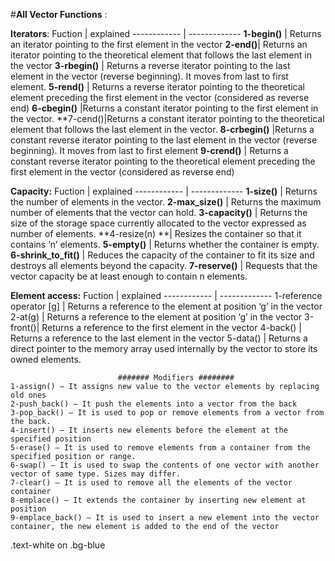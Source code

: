 #**All Vector Functions** :

**Iterators**:
Fuction | explained
------------ | -------------
**1-begin()** | Returns an iterator pointing to the first element in the vector
**2-end()**| Returns an iterator pointing to the theoretical element that follows the last element in the vector
**3-rbegin()** | Returns a reverse iterator pointing to the last element in the vector (reverse beginning). It moves from last to first element.
**5-rend()** | Returns a reverse iterator pointing to the theoretical element preceding the first element in the vector (considered as reverse end)
**6-cbegin()** |Returns a constant iterator pointing to the first element in the vector.
**7-cend()|Returns a constant iterator pointing to the theoretical element that follows the last element in the vector.
**8-crbegin()** |Returns a constant reverse iterator pointing to the last element in the vector (reverse beginning). It moves from last to first element
**9-crend()** | Returns a constant reverse iterator pointing to the theoretical element preceding the first element in the vector (considered as reverse end)

                           
**Capacity:** 
Fuction | explained
------------ | -------------
**1-size()** | Returns the number of elements in the vector.
**2-max_size()** | Returns the maximum number of elements that the vector can hold.
**3-capacity()** | Returns the size of the storage space currently allocated to the vector expressed as number of elements.
**4-resize(n) **| Resizes the container so that it contains ‘n’ elements.
**5-empty()** | Returns whether the container is empty.
**6-shrink_to_fit()** | Reduces the capacity of the container to fit its size and destroys all elements beyond the capacity.
**7-reserve()** | Requests that the vector capacity be at least enough to contain n elements.
                           
						   
**Element access:**
Fuction | explained
------------ | -------------
1-reference operator [g] | Returns a reference to the element at position ‘g’ in the vector
2-at(g) | Returns a reference to the element at position ‘g’ in the vector
3-front()| Returns a reference to the first element in the vector
4-back() | Returns a reference to the last element in the vector
5-data() | Returns a direct pointer to the memory array used internally by the vector to store its owned elements.
                            
                            ####### Modifiers ########
    1-assign() – It assigns new value to the vector elements by replacing old ones
    2-push_back() – It push the elements into a vector from the back
    3-pop_back() – It is used to pop or remove elements from a vector from the back.
    4-insert() – It inserts new elements before the element at the specified position
    5-erase() – It is used to remove elements from a container from the specified position or range.
    6-swap() – It is used to swap the contents of one vector with another vector of same type. Sizes may differ.
    7-clear() – It is used to remove all the elements of the vector container
    8-emplace() – It extends the container by inserting new element at position
    9-emplace_back() – It is used to insert a new element into the vector container, the new element is added to the end of the vector
	
<div class="text-white bg-blue mb-2">
  .text-white on .bg-blue